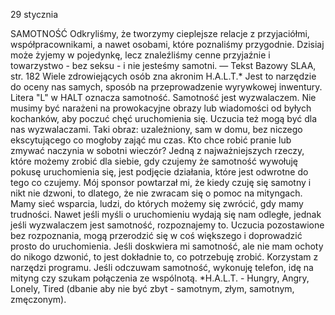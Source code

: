 29 stycznia

SAMOTNOŚĆ
 Odkryliśmy, że tworzymy cieplejsze relacje z przyjaciółmi, współpracownikami, a nawet osobami, które poznaliśmy przygodnie. Dzisiaj może żyjemy w pojedynkę, lecz znaleźliśmy cenne przyjaźnie i towarzystwo - bez seksu - i nie jesteśmy samotni. — Tekst Bazowy SLAA, str. 182
 Wiele zdrowiejących osób zna akronim H.A.L.T.* Jest to narzędzie do oceny nas samych, sposób na przeprowadzenie wyrywkowej inwentury. Litera "L" w HALT oznacza samotność. Samotność jest wyzwalaczem. Nie musimy być narażeni na prowokacyjne obrazy lub wiadomości od byłych kochanków, aby poczuć chęć uruchomienia się. Uczucia też mogą być dla nas wyzwalaczami. Taki obraz: uzależniony, sam w domu, bez niczego ekscytującego co mogłoby zająć mu czas. Kto chce robić pranie lub zmywać naczynia w sobotni wieczór? Jedną z najważniejszych rzeczy, które możemy zrobić dla siebie, gdy czujemy że samotność wywołuję pokusę uruchomienia się, jest podjęcie działania, które jest odwrotne do tego co czujemy. Mój sponsor powtarzał mi, że kiedy czuję się samotny i nikt nie dzwoni, to dlatego, że nie zwracam się o pomoc na mityngach. Mamy sieć wsparcia, ludzi, do których możemy się zwrócić, gdy mamy trudności. Nawet jeśli myśli o uruchomieniu wydają się nam odległe, jednak jeśli wyzwalaczem jest samotność, rozpoznajemy to. Uczucia pozostawione bez rozpoznania, mogą przerodzić się w coś większego i doprowadzić prosto do uruchomienia. Jeśli doskwiera mi samotność, ale nie mam ochoty do nikogo dzwonić, to jest dokładnie to, co potrzebuję zrobić.
 Korzystam z narzędzi programu. Jeśli odczuwam samotność, wykonuję telefon, idę na mityng czy szukam połączenia ze wspólnotą. 
*H.A.L.T. - Hungry, Angry, Lonely, Tired (dbanie aby nie być zbyt - samotnym, złym, samotnym, zmęczonym).

